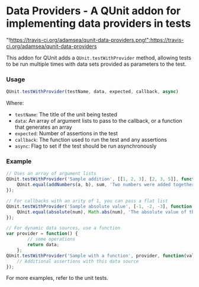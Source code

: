 Data Providers - A QUnit addon for implementing data providers in tests
================================

"!https://travis-ci.org/adamsea/qunit-data-providers.png!":https://travis-ci.org/adamsea/qunit-data-providers

This addon for QUnit adds a `QUnit.testWithProvider` method, allowing tests
to be run multiple times with data sets provided as parameters to the test.


### Usage ###

```js
QUnit.testWithProvider(testName, data, expected, callback, async)
```

Where:
 - `testName`: The title of the unit being tested
 - `data`: An array of argument lists to pass to the callback, or a function that generates an array
 - `expected`: Number of assertions in the test
 - `callback`: The function used to run the test and any assertions
 - `async`: Flag to set if the test should be run asynchronously

### Example ###

```js
// Uses an array of argument lists
QUnit.testWithProvider('Sample addition', [[1, 2, 3], [2, 3, 5]], function(a, b, sum) {
	QUnit.equal(addNumbers(a, b), sum, 'Two numbers were added together');
});

// For callbacks with an arity of 1, you can pass a flat list
QUnit.testWithProvider('Sample absolute value', [-1, -2, -3], function(num) {
	QUnit.equal(absolute(num), Math.abs(num), 'The absolute value of the number is returned');
});

// For dynamic data sources, use a function
var provider = function() {
		// some operations
		return data;
	};
QUnit.testWithProvider('Sample with a function', provider, function(val1, val2) {
	// Additional assertions with this data source
});
```

For more examples, refer to the unit tests.
